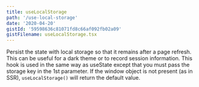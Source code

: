 ```yaml
---
title: useLocalStorage
path: '/use-local-storage'
date: '2020-04-20'
gistId: '59598636c81071fd8c66af092fb02a09'
gistFilename: useLocalStorage.tsx
---
```


Persist the state with local storage so that it remains after a page refresh. This can be useful for a dark theme or to record session information.
This hook is used in the same way as useState except that you must pass the storage key in the 1st parameter.
If the window object is not present (as in SSR), `useLocalStorage()` will return the default value.
